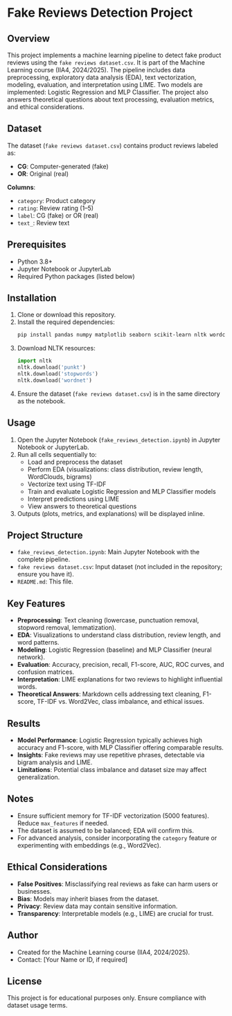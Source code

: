 # Fake Reviews Detection Project

## Overview
This project implements a machine learning pipeline to detect fake product reviews using the `fake reviews dataset.csv`. It is part of the Machine Learning course (IIA4, 2024/2025). The pipeline includes data preprocessing, exploratory data analysis (EDA), text vectorization, modeling, evaluation, and interpretation using LIME. Two models are implemented: Logistic Regression and MLP Classifier. The project also answers theoretical questions about text processing, evaluation metrics, and ethical considerations.

## Dataset
The dataset (`fake reviews dataset.csv`) contains product reviews labeled as:
- **CG**: Computer-generated (fake)
- **OR**: Original (real)

**Columns**:
- `category`: Product category
- `rating`: Review rating (1–5)
- `label`: CG (fake) or OR (real)
- `text_`: Review text

## Prerequisites
- Python 3.8+
- Jupyter Notebook or JupyterLab
- Required Python packages (listed below)

## Installation
1. Clone or download this repository.
2. Install the required dependencies:
   ```bash
   pip install pandas numpy matplotlib seaborn scikit-learn nltk wordcloud lime
   ```
3. Download NLTK resources:
   ```python
   import nltk
   nltk.download('punkt')
   nltk.download('stopwords')
   nltk.download('wordnet')
   ```
4. Ensure the dataset (`fake reviews dataset.csv`) is in the same directory as the notebook.

## Usage
1. Open the Jupyter Notebook (`fake_reviews_detection.ipynb`) in Jupyter Notebook or JupyterLab.
2. Run all cells sequentially to:
   - Load and preprocess the dataset
   - Perform EDA (visualizations: class distribution, review length, WordClouds, bigrams)
   - Vectorize text using TF-IDF
   - Train and evaluate Logistic Regression and MLP Classifier models
   - Interpret predictions using LIME
   - View answers to theoretical questions
3. Outputs (plots, metrics, and explanations) will be displayed inline.

## Project Structure
- `fake_reviews_detection.ipynb`: Main Jupyter Notebook with the complete pipeline.
- `fake reviews dataset.csv`: Input dataset (not included in the repository; ensure you have it).
- `README.md`: This file.

## Key Features
- **Preprocessing**: Text cleaning (lowercase, punctuation removal, stopword removal, lemmatization).
- **EDA**: Visualizations to understand class distribution, review length, and word patterns.
- **Modeling**: Logistic Regression (baseline) and MLP Classifier (neural network).
- **Evaluation**: Accuracy, precision, recall, F1-score, AUC, ROC curves, and confusion matrices.
- **Interpretation**: LIME explanations for two reviews to highlight influential words.
- **Theoretical Answers**: Markdown cells addressing text cleaning, F1-score, TF-IDF vs. Word2Vec, class imbalance, and ethical issues.

## Results
- **Model Performance**: Logistic Regression typically achieves high accuracy and F1-score, with MLP Classifier offering comparable results.
- **Insights**: Fake reviews may use repetitive phrases, detectable via bigram analysis and LIME.
- **Limitations**: Potential class imbalance and dataset size may affect generalization.

## Notes
- Ensure sufficient memory for TF-IDF vectorization (5000 features). Reduce `max_features` if needed.
- The dataset is assumed to be balanced; EDA will confirm this.
- For advanced analysis, consider incorporating the `category` feature or experimenting with embeddings (e.g., Word2Vec).

## Ethical Considerations
- **False Positives**: Misclassifying real reviews as fake can harm users or businesses.
- **Bias**: Models may inherit biases from the dataset.
- **Privacy**: Review data may contain sensitive information.
- **Transparency**: Interpretable models (e.g., LIME) are crucial for trust.

## Author
- Created for the Machine Learning course (IIA4, 2024/2025).
- Contact: [Your Name or ID, if required]

## License
This project is for educational purposes only. Ensure compliance with dataset usage terms.